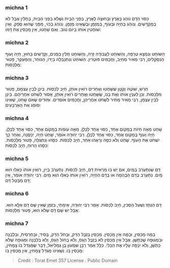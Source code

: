 
### michna 1
כִּסּוּי הַדָּם נוֹהֵג בָּאָרֶץ וּבְחוּצָה לָאָרֶץ, בִּפְנֵי הַבַּיִת וְשֶׁלֹּא בִפְנֵי הַבַּיִת, בְּחֻלִּין אֲבָל לֹא בְמֻקְדָּשִׁים. וְנוֹהֵג בְּחַיָּה וּבְעוֹף, בִּמְזֻמָּן וּבְשֶׁאֵינוֹ מְזֻמָּן. וְנוֹהֵג בְּכוֹי, מִפְּנֵי שֶׁהוּא סָפֵק. וְאֵין שׁוֹחֲטִין אוֹתוֹ בְיוֹם טוֹב. וְאִם שְׁחָטוֹ, אֵין מְכַסִּין אֶת דָּמוֹ: 

### michna 2
הַשּׁוֹחֵט וְנִמְצָא טְרֵפָה, וְהַשּׁוֹחֵט לַעֲבוֹדָה זָרָה, וְהַשּׁוֹחֵט חֻלִּין בִּפְנִים, וְקָדָשִׁים בַּחוּץ, חַיָּה וָעוֹף הַנִּסְקָלִים, רַבִּי מֵאִיר מְחַיֵּב, וַחֲכָמִים פּוֹטְרִין. הַשׁוֹחֵט וְנִתְנַבְּלָה בְיָדוֹ, הַנּוֹחֵר, וְהַמְעַקֵּר, פָּטוּר מִלְּכַסּוֹת: 

### michna 3
חֵרֵשׁ, שׁוֹטֶה וְקָטָן שֶׁשָּׁחֲטוּ וַאֲחֵרִים רוֹאִין אוֹתָן, חַיָּב לְכַסּוֹת. בֵּינָן לְבֵין עַצְמָם, פָּטוּר מִלְּכַסּוֹת. וְכֵן לְעִנְיַן אוֹתוֹ וְאֶת בְּנוֹ, שֶׁשָּׁחֲטוּ וַאֲחֵרִים רוֹאִין אוֹתָן, אָסוּר לִשְׁחֹט אַחֲרֵיהֶם. בֵּינָן לְבֵין עַצְמָן, רַבִּי מֵאִיר מַתִּיר לִשְׁחֹט אַחֲרֵיהֶן, וַחֲכָמִים אוֹסְרִים. וּמוֹדִים שֶׁאִם שָׁחַט, שֶׁאֵינוֹ סוֹפֵג אֶת הָאַרְבָּעִים: 

### michna 4
שָׁחַט מֵאָה חַיּוֹת בְּמָקוֹם אֶחָד, כִּסּוּי אֶחָד לְכֻלָּן. מֵאָה עוֹפוֹת בְּמָקוֹם אֶחָד, כִּסּוּי אֶחָד לְכֻלָּן. חַיָּה וָעוֹף בְּמָקוֹם אֶחָד, כִּסּוּי אֶחָד לְכֻלָּן. רַבִּי יְהוּדָה אוֹמֵר, שָׁחַט חַיָּה, יְכַסֶּנָּה, וְאַחַר כָּךְ יִשְׁחֹט אֶת הָעוֹף. שָׁחַט וְלֹא כִסָּה וְרָאָהוּ אַחֵר, חַיָּב לְכַסּוֹת. כִּסָּהוּ וְנִתְגַּלָּה, פָּטוּר מִלְּכַסּוֹת. כִּסָּהוּ הָרוּחַ, חַיָּב לְכַסּוֹת: 

### michna 5
דָּם שֶׁנִּתְעָרֵב בְּמַיִם, אִם יֶשׁ בּוֹ מַרְאִית דָּם, חַיָּב לְכַסּוֹת. נִתְעָרֵב בְּיַיִן, רוֹאִין אוֹתוֹ כְאִלּוּ הוּא מָיִם. נִתְעָרֵב בְּדַם הַבְּהֵמָה אוֹ בְדַם הַחַיָּה, רוֹאִין אוֹתוֹ כְאִלּוּ הוּא מָיִם. רַבִּי יְהוּדָה אוֹמֵר, אֵין דָּם מְבַטֵּל דָּם: 

### michna 6
דָּם הַנִּתָּז וְשֶׁעַל הַסַּכִּין, חַיָּב לְכַסּוֹת. אָמַר רַבִּי יְהוּדָה, אֵימָתַי, בִּזְמַן שֶׁאֵין שָׁם דָּם אֶלָּא הוּא. אֲבָל יֵשׁ שָׁם דָּם שֶׁלֹּא הוּא, פָּטוּר מִלְּכַסּוֹת: 

### michna 7
בַּמֶּה מְכַסִּין, וּבַמָּה אֵין מְכַסִּין. מְכַסִּין בְּזֶבֶל הַדַּק, וּבְחֹל הַדַּק, בְּסִיד, וּבְחַרְסִית, וּבִלְבֵנָה וּבִמְגוּפָה שֶׁכְּתָשָׁן. אֲבָל אֵין מְכַסִּין לֹא בְזֶבֶל הַגַּס, וְלֹא בְחוֹל הַגַּס, וְלֹא בִלְבֵנָה וּמְגוּפָה שֶׁלֹא כְתָשָׁן, וְלֹא יִכְפֶּה עָלָיו אֶת הַכֶּלִי. כְּלָל אָמַר רַבָּן שִׁמְעוֹן בֶּן גַּמְלִיאֵל, דָּבָר שֶׁמְּגַדֵּל בּוֹ צְמָחִין, מְכַסִּין בּוֹ. וְשֶׁאֵינוֹ מְגַדֵּל צְמָחִין, אֵין מְכַסִּין בּוֹ: 

>Credit : Torat Emet 357
>License : Public Domain 